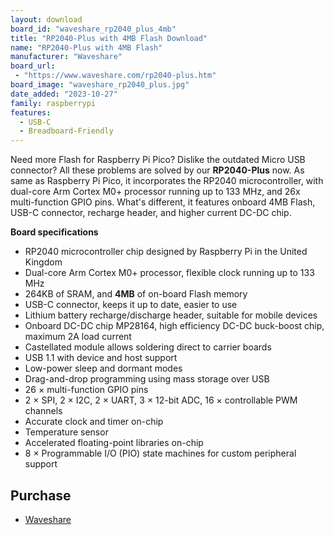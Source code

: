 ```yaml
---
layout: download
board_id: "waveshare_rp2040_plus_4mb"
title: "RP2040-Plus with 4MB Flash Download"
name: "RP2040-Plus with 4MB Flash"
manufacturer: "Waveshare"
board_url:
 - "https://www.waveshare.com/rp2040-plus.htm"
board_image: "waveshare_rp2040_plus.jpg"
date_added: "2023-10-27"
family: raspberrypi
features:
  - USB-C
  - Breadboard-Friendly
---
```


Need more Flash for Raspberry Pi Pico? Dislike the outdated Micro USB connector? All these problems are solved by our **RP2040-Plus** now.
As same as Raspberry Pi Pico, it incorporates the RP2040 microcontroller, with dual-core Arm Cortex M0+ processor running up to 133 MHz, and 26x multi-function GPIO pins.
What's different, it features onboard 4MB Flash, USB-C connector, recharge header, and higher current DC-DC chip.

**Board specifications**

- RP2040 microcontroller chip designed by Raspberry Pi in the United Kingdom
- Dual-core Arm Cortex M0+ processor, flexible clock running up to 133 MHz
- 264KB of SRAM, and **4MB** of on-board Flash memory
- USB-C connector, keeps it up to date, easier to use
- Lithium battery recharge/discharge header, suitable for mobile devices
- Onboard DC-DC chip MP28164, high efficiency DC-DC buck-boost chip, maximum 2A load current
- Castellated module allows soldering direct to carrier boards
- USB 1.1 with device and host support
- Low-power sleep and dormant modes
- Drag-and-drop programming using mass storage over USB
- 26 × multi-function GPIO pins
- 2 × SPI, 2 × I2C, 2 × UART, 3 × 12-bit ADC, 16 × controllable PWM channels
- Accurate clock and timer on-chip
- Temperature sensor
- Accelerated floating-point libraries on-chip
- 8 × Programmable I/O (PIO) state machines for custom peripheral support

## Purchase
* [Waveshare](https://www.waveshare.com/rp2040-plus.htm)
